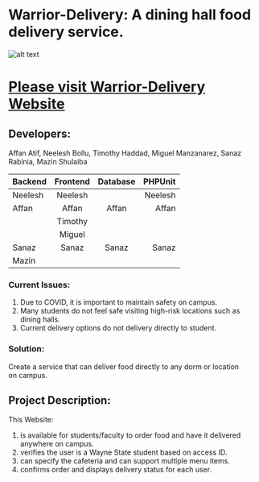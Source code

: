 # Warrior-Delivery: A dining hall food delivery service.
 
![alt text](https://github.com/Warrior-Delivery/WarriorDeliveryWebsite/DiningDelivery2/WayneLogo1_small.png "Logo Title Text 1")
# [Please visit Warrior-Delivery Website](http://wsudiningdelivery.000webhostapp.com/)

## Developers:  

Affan Atif, Neelesh Bollu, Timothy Haddad, Miguel Manzanarez, Sanaz Rabinia, Mazin Shulaiba

| Backend       | Frontend      | Database | PHPUnit   |
| ------------- |:-------------:|:--------:| ------: |     
|    Neelesh    | Neelesh       |          |  Neelesh|
|  Affan        | Affan         |  Affan   | Affan   |
|               | Timothy       |          |         |
|               | Miguel        |          |         |
|     Sanaz     | Sanaz         |  Sanaz   |  Sanaz  |
|     Mazin     |               |          |         |

### Current Issues:
1. Due to COVID, it is important to maintain safety on campus.
2. Many students do not feel safe visiting high-risk locations such as dining halls.
3. Current delivery options do not delivery directly to student.
### Solution:
Create a service that can deliver food directly to any dorm or location on campus. 

## Project Description:

This Website:
1. is available for students/faculty to order food and have it delivered anywhere on campus.
2. verifies the user is a Wayne State student based on access ID.
3. can specify the cafeteria and can support multiple menu items.
4. confirms order and displays delivery status for each user.


